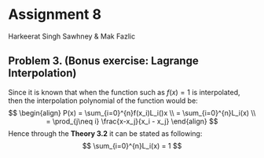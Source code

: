 # Assignment 8
Harkeerat Singh Sawhney & Mak Fazlic

## Problem 3. (Bonus exercise: Lagrange Interpolation)
Since it is known that when the function such as $f(x) =1$ is interpolated, then the interpolation polynomial of the function would be:
$$
\begin{align}
P(x) = \sum_{i=0}^{n}f(x_i)L_i()x \\
= \sum_{i=0}^{n}L_i(x) \\
= \prod_{j\neq i} \frac{x-x_j}{x_i - x_j}
\end{align}
$$
Hence through the **Theory 3.2** it can be stated as following:
$$
\sum_{i=0}^{n}L_i(x) = 1
$$
